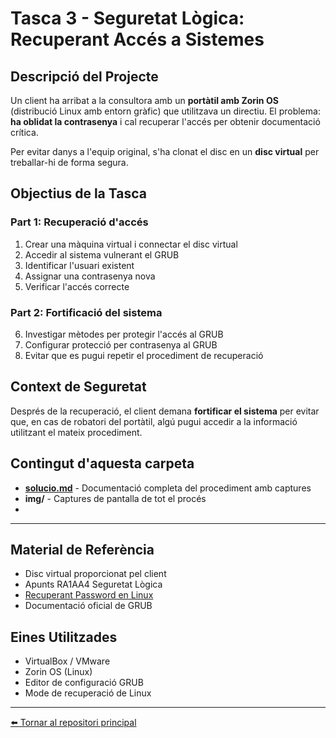 # Tasca 3 - Seguretat Lògica: Recuperant Accés a Sistemes

##  Descripció del Projecte

Un client ha arribat a la consultora amb un **portàtil amb Zorin OS** (distribució Linux amb entorn gràfic) que utilitzava un directiu. El problema: **ha oblidat la contrasenya** i cal recuperar l'accés per obtenir documentació crítica.

Per evitar danys a l'equip original, s'ha clonat el disc en un **disc virtual** per treballar-hi de forma segura.

##  Objectius de la Tasca

### Part 1: Recuperació d'accés
1. Crear una màquina virtual i connectar el disc virtual
2. Accedir al sistema vulnerant el GRUB
3. Identificar l'usuari existent
4. Assignar una contrasenya nova
5. Verificar l'accés correcte

### Part 2: Fortificació del sistema
6. Investigar mètodes per protegir l'accés al GRUB
7. Configurar protecció per contrasenya al GRUB
8. Evitar que es pugui repetir el procediment de recuperació

##  Context de Seguretat

Després de la recuperació, el client demana **fortificar el sistema** per evitar que, en cas de robatori del portàtil, algú pugui accedir a la informació utilitzant el mateix procediment.

##  Contingut d'aquesta carpeta

- **[solucio.md](./solucio.md)** - Documentació completa del procediment amb captures
- **img/** - Captures de pantalla de tot el procés
- 
---

##  Material de Referència

- Disc virtual proporcionat pel client
- Apunts RA1AA4 Seguretat Lògica
- [Recuperant Password en Linux](https://waytoit.wordpress.com/2013/06/06/recuperando-password-en-ubuntu/)
- Documentació oficial de GRUB

##  Eines Utilitzades

- VirtualBox / VMware
- Zorin OS (Linux)
- Editor de configuració GRUB
- Mode de recuperació de Linux

---

[⬅️ Tornar al repositori principal](../README.md)
